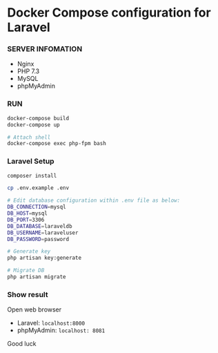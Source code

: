 # Docker Compose configuration for Laravel

### SERVER INFOMATION
* Nginx
* PHP 7.3
* MySQL
* phpMyAdmin

### RUN
```sh
docker-compose build
docker-compose up

# Attach shell
docker-compose exec php-fpm bash

```

### Laravel Setup
```sh
composer install

cp .env.example .env

# Edit database configuration within .env file as below:
DB_CONNECTION=mysql
DB_HOST=mysql
DB_PORT=3306
DB_DATABASE=laraveldb
DB_USERNAME=laraveluser
DB_PASSWORD=password

# Generate key
php artisan key:generate

# Migrate DB
php artisan migrate
```
### Show result
Open web browser
 - Laravel: `localhost:8000`
 - phpMyAdmin: `localhost: 8081`

Good luck
